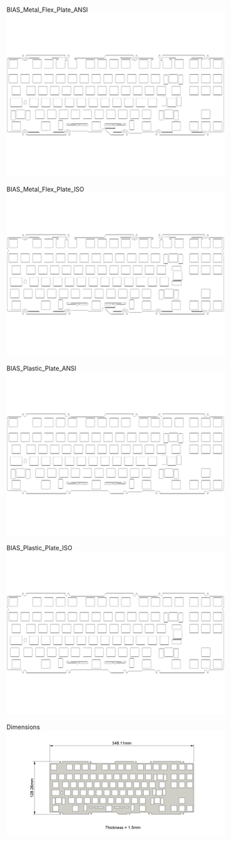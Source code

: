 <br/>BIAS_Metal_Flex_Plate_ANSI<br/>![image](./BIAS_Metal_Flex_Plate_ANSI.png)<br/>
<br/>BIAS_Metal_Flex_Plate_ISO<br/>![image](./BIAS_Metal_Flex_Plate_ISO.png)<br/>
<br/>BIAS_Plastic_Plate_ANSI<br/>![image](./BIAS_Plastic_Plate_ANSI.png)<br/>
<br/>BIAS_Plastic_Plate_ISO<br/>![image](./BIAS_Plastic_Plate_ISO.png)<br/>
<br/>Dimensions<br/>![image](./Dimensions.png)<br/>
